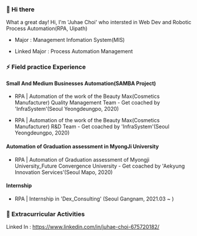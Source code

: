 ### 👋 Hi there 

What a great day! Hi, I'm 'Juhae Choi' who intersted in Web Dev and Robotic Process Automation(RPA, Uipath)

- Major : Management Infomation System(MIS)

- Linked Major : Process Automation Management


### ⚡ Field practice Experience

#### Small And Medium Businesses Automation(SAMBA Project)

- RPA | Automation of the work of the Beauty Max(Cosmetics Manufacturer) Quality Management Team - Get coached by 'InfraSystem'(Seoul Yeongdeungpo, 2020)

- RPA | Automation of the work of the Beauty Max(Cosmetics Manufacturer) R&D Team - Get coached by 'InfraSystem'(Seoul Yeongdeungpo, 2020)

#### Automation of Graduation assessment in MyongJi University

- RPA | Automation of Graduation assessment of Myongji University_Future Convergence University - Get coached by 'Aekyung Innovation Services'(Seoul Mapo, 2020)

#### Internship

- RPA | Internship in 'Dex_Consulting' (Seoul Gangnam, 2021.03 ~ )

### 👯 Extracurricular Activities

Linked In : https://www.linkedin.com/in/juhae-choi-675720182/

<!--
**JuHaeChoi/JuHaeChoi** is a ✨ _special_ ✨ repository because its `README.md` (this file) appears on your GitHub profile.











Here are some ideas to get you started:

- 🔭 I’m currently working on ...
- 🌱 I’m currently learning ...
- 👯 I’m looking to collaborate on ...
- 🤔 I’m looking for help with ...
- 💬 Ask me about ...
- 📫 How to reach me: ...
- 😄 Pronouns: ...
- ⚡ Fun fact: ...
-->
